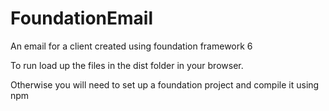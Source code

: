 # FoundationEmail
An email for a client created using foundation framework 6

To run load up the files in the dist folder in your browser. 

Otherwise you will need to set up a foundation project and compile it using npm

